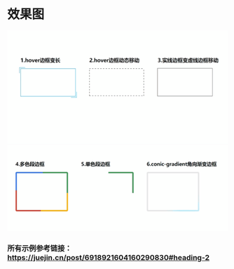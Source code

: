 # 效果图
![image1](./source/hover.gif)
![image2](./source/captured.gif)

### 所有示例参考链接：https://juejin.cn/post/6918921604160290830#heading-2